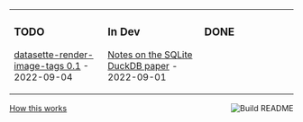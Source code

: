 <table><tr><td valign="top" width="33%">

### TODO
<!-- recent_releases starts -->
[datasette-render-image-tags 0.1](https://github.com/simonw/datasette-render-image-tags/releases/tag/0.1) - 2022-09-04

<!-- [datasette-sitemap 1.0](https://github.com/simonw/datasette-sitemap/releases/tag/1.0) - 2022-08-30

[datasette-block-robots 1.1](https://github.com/simonw/datasette-block-robots/releases/tag/1.1) - 2022-08-30

[sqlite-utils 3.29](https://github.com/simonw/sqlite-utils/releases/tag/3.29) - 2022-08-28

[datasette-multiline-links 0.1](https://github.com/simonw/datasette-multiline-links/releases/tag/0.1) - 2022-08-24

[datasette-publish-vercel 0.14.2](https://github.com/simonw/datasette-publish-vercel/releases/tag/0.14.2) - 2022-08-24

[datasette-edit-schema 0.5.1](https://github.com/simonw/datasette-edit-schema/releases/tag/0.5.1) - 2022-08-22

[pocket-to-sqlite 0.2.2](https://github.com/dogsheep/pocket-to-sqlite/releases/tag/0.2.2) - 2022-08-22 -->
<!-- recent_releases ends -->
<!-- More on [CrudBaby 的编程间](https://live.bilibili.com/22574514?visit_id=bx00pjmqduo0) -->
</td><td valign="top" width="34%">

### In Dev
<!-- blog starts -->
[Notes on the SQLite DuckDB paper](http://simonwillison.net/2022/Sep/1/sqlite-duckdb-paper/) - 2022-09-01

<!-- [Stable Diffusion is a really big deal](http://simonwillison.net/2022/Aug/29/stable-diffusion/) - 2022-08-29

[Building a searchable archive for the San Francisco Microscopical Society](http://simonwillison.net/2022/Aug/25/sfms-archive/) - 2022-08-25

[Analyzing ScotRail audio announcements with Datasette - from prototype to production](http://simonwillison.net/2022/Aug/21/scotrail/) - 2022-08-21

[Plugin support for Datasette Lite](http://simonwillison.net/2022/Aug/17/datasette-lite-plugins/) - 2022-08-17

[Litestream backups for Datasette Cloud (and weeknotes)](http://simonwillison.net/2022/Aug/11/litestream-backups/) - 2022-08-11 -->
<!-- blog ends -->
<!-- More on [CrudBaby 的编程间](https://live.bilibili.com/22574514?visit_id=bx00pjmqduo0) -->
</td><td valign="top" width="33%">

### DONE
<!-- tils starts -->
<!-- [Loading Twitter Birdwatch into SQLite for analysis with Datasette](https://til.simonwillison.net/twitter/birdwatch-sqlite) - 2022-09-03

[How to scp files to and from Fly](https://til.simonwillison.net/fly/scp) - 2022-09-02

[SQLite VACUUM: database or disk is full](https://til.simonwillison.net/sqlite/vacum-disk-full) - 2022-08-29

[Seeing which functions are unique to a specific SQLite / Datasette instance](https://til.simonwillison.net/sqlite/function-list) - 2022-08-23

[Trying out Quarto on macOS](https://til.simonwillison.net/quarto/trying-out-quarto) - 2022-08-18 -->
<!-- tils ends -->
<!-- More on [CrudBaby 的编程间](https://live.bilibili.com/22574514?visit_id=bx00pjmqduo0) -->
</td></tr></table>

<a href="https://github.com/simonw/simonw/actions"><img src="https://github.com/simonw/simonw/workflows/Build%20README/badge.svg" align="right" alt="Build README"></a> <a href="https://simonwillison.net/2020/Jul/10/self-updating-profile-readme/">How this works</a>
